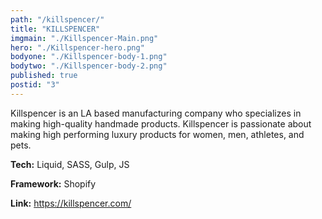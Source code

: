 ```yaml
---
path: "/killspencer/"
title: "KILLSPENCER"
imgmain: "./Killspencer-Main.png"
hero: "./Killspencer-hero.png"
bodyone: "./Killspencer-body-1.png"
bodytwo: "./Killspencer-body-2.png"
published: true
postid: "3"
---
```


Killspencer is an LA based manufacturing company who specializes in making high-quality handmade products. Killspencer is passionate about making high performing luxury products for women, men, athletes, and pets.

**Tech:** Liquid, SASS, Gulp, JS

**Framework:** Shopify

**Link:** <a href="https://killspencer.com/" target="_blank">https://killspencer.com/</a>

